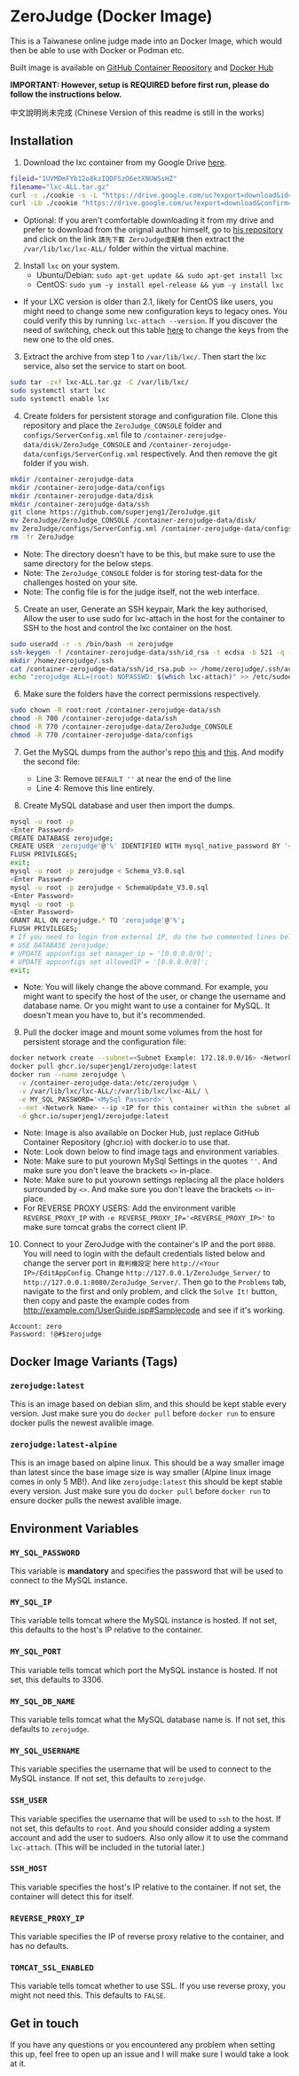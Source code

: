 # ZeroJudge (Docker Image)
This is a Taiwanese online judge made into an Docker Image, which would then be able to use with Docker or Podman etc.

Built image is available on [GitHub Container Repository](https://github.com/users/superjeng1/packages/container/zerojudge/versions) and [Docker Hub](https://hub.docker.com/r/superjeng1/zerojudge)

**IMPORTANT: However, setup is REQUIRED before first run, please do follow the instructions below.**

中文說明尚未完成 (Chinese Version of this readme is still in the works)

## Installation
1. Download the lxc container from my Google Drive [here](https://drive.google.com/file/d/1UVMDmFYb12o8kzIQDFSzO6etXNUWSsHZ/view?usp=sharing).
```sh
fileid="1UVMDmFYb12o8kzIQDFSzO6etXNUWSsHZ"
filename="lxc-ALL.tar.gz"
curl -c ./cookie -s -L "https://drive.google.com/uc?export=download&id=${fileid}" > /dev/null
curl -Lb ./cookie "https://drive.google.com/uc?export=download&confirm=`awk '/download/ {print $NF}' ./cookie`&id=${fileid}" -o ${filename}
```
* Optional: If you aren't comfortable downloading it from my drive and prefer to download from the orignal author himself, go to [his repository](https://github.com/jiangsir/ZeroJudge) and click on the link `請先下載 ZeroJudge虛擬機` then extract the `/var/lib/lxc/lxc-ALL/` folder within the virtual machine.

2. Install `lxc` on your system. 
   * Ubuntu/Debian: `sudo apt-get update && sudo apt-get install lxc`
   * CentOS: `sudo yum -y install epel-release && yum -y install lxc`
* If your LXC version is older than 2.1, likely for CentOS like users, you might need to change some new configuration keys to legacy ones. You could verify this by running `lxc-attach --version`. If you discover the need of switching, check out this table [here](https://github.com/lxc/lxd/issues/4396#issuecomment-378322166) to change the keys from the new one to the old ones.
       
3. Extract the archive from step 1 to `/var/lib/lxc/`. Then start the lxc service, also set the service to start on boot.
```sh
sudo tar -zxf lxc-ALL.tar.gz -C /var/lib/lxc/
sudo systemctl start lxc
sudo systemctl enable lxc
```

4. Create folders for persistent storage and configuration file. Clone this repository and place the `ZeroJudge_CONSOLE` folder and `configs/ServerConfig.xml` file to `/container-zerojudge-data/disk/ZeroJudge_CONSOLE` and `/container-zerojudge-data/configs/ServerConfig.xml` respectively. And then remove the git folder if you wish.
```sh
mkdir /container-zerojudge-data
mkdir /container-zerojudge-data/configs
mkdir /container-zerojudge-data/disk
mkdir /container-zerojudge-data/ssh
git clone https://github.com/superjeng1/ZeroJudge.git
mv ZeroJudge/ZeroJudge_CONSOLE /container-zerojudge-data/disk/
mv ZeroJudge/configs/ServerConfig.xml /container-zerojudge-data/configs/
rm -fr ZeroJudge
```
* Note: The directory doesn't have to be this, but make sure to use the same directory for the below steps.
* Note: The `ZeroJudge_CONSOLE` folder is for storing test-data for the challenges hosted on your site.
* Note: The config file is for the judge itself, not the web interface.

5. Create an user, Generate an SSH keypair, Mark the key authorised, Allow the user to use sudo for lxc-attach in the host for the container to SSH to the host and control the lxc container on the host.
```sh
sudo useradd -r -s /bin/bash -m zerojudge
ssh-keygen -f /container-zerojudge-data/ssh/id_rsa -t ecdsa -b 521 -q -N ""
mkdir /home/zerojudge/.ssh
cat /container-zerojudge-data/ssh/id_rsa.pub >> /home/zerojudge/.ssh/authorized_keys
echo "zerojudge ALL=(root) NOPASSWD: $(which lxc-attach)" >> /etc/sudoers
```

6. Make sure the folders have the correct permissions respectively.
```sh
sudo chown -R root:root /container-zerojudge-data/ssh
chmod -R 700 /container-zerojudge-data/ssh
chmod -R 770 /container-zerojudge-data/ZeroJudge_CONSOLE
chmod -R 770 /container-zerojudge-data/configs
```

7. Get the MySQL dumps from the author's repo [this](https://raw.githubusercontent.com/jiangsir/ZeroJudge/3.3/Schema_V3.0.sql) and [this](https://raw.githubusercontent.com/jiangsir/ZeroJudge/3.3/SchemaUpdate_V3.0.sql). And modify the second file:
    * Line 3: Remove `DEFAULT ''` at near the end of the line
    * Line 4: Remove this line entirely.

8. Create MySQL database and user then import the dumps.
```sh
mysql -u root -p
<Enter Password>
CREATE DATABASE zerojudge;
CREATE USER 'zerojudge'@'%' IDENTIFIED WITH mysql_native_password BY '<Your Password of choice>';
FLUSH PRIVILEGES;
exit;
mysql -u root -p zerojudge < Schema_V3.0.sql
<Enter Password>
mysql -u root -p zerojudge < SchemaUpdate_V3.0.sql
<Enter Password>
mysql -u root -p
<Enter Password>
GRANT ALL ON zerojudge.* TO 'zerojudge'@'%';
FLUSH PRIVILEGES;
# If you need to login from external IP, do the two commented lines below
# USE DATABASE zerojudge;
# UPDATE appconfigs set manager_ip = '[0.0.0.0/0]';
# UPDATE appconfigs set allowedIP = '[0.0.0.0/0]';
exit;
```
* Note: You will likely change the above command. For example, you might want to specify the host of the user, or change the username and database name. Or you might want to use a container for MySQL. It doesn't mean you have to, but it's recommended.

9. Pull the docker image and mount some volumes from the host for persistent storage and the configuration file:
```sh
docker network create --subnet=<Subnet Example: 172.18.0.0/16> <Network Name>
docker pull ghcr.io/superjeng1/zerojudge:latest
docker run --name zerojudge \
  -v /container-zerojudge-data:/etc/zerojudge \
  -v /var/lib/lxc/lxc-ALL/:/var/lib/lxc/lxc-ALL/ \
  -e MY_SQL_PASSWORD='<MySql Password>' \
  --net <Network Name> --ip <IP for this container within the subnet above Example: 172.18.0.2> \
  -d ghcr.io/superjeng1/zerojudge:latest
```
* Note: Image is also available on Docker Hub, just replace GitHub Container Repository (ghcr.io) with docker.io to use that.
* Note: Look down below to find image tags and environment variables.
* Note: Make sure to put yourown MySql Settings in the quotes `''`. And make sure you don't leave the brackets `<>` in-place.
* Note: Make sure to put yourown settings replacing all the place holders surrounded by `<>`. And make sure you don't leave the brackets `<>` in-place.
* For REVERSE PROXY USERS: Add the environment varible `REVERSE_PROXY_IP` with `-e REVERSE_PROXY_IP='<REVERSE_PROXY_IP>'` to make sure tomcat grabs the correct client IP.

10. Connect to your ZeroJudge with the container's IP and the port `8080`. You will need to login with the default credentials listed below and change the server port in `裁判機設定` here `http://<Your IP>/EditAppConfig`. Change `http://127.0.0.1/ZeroJudge_Server/` to `http://127.0.0.1:8080/ZeroJudge_Server/`. Then go to the `Problems` tab, navigate to the first and only problem, and click the `Solve It!` button, then copy and paste the example codes from http://example.com/UserGuide.jsp#Samplecode and see if it's working.
```
Account: zero
Password: !@#$zerojudge
```

## Docker Image Variants (Tags)
### `zerojudge:latest`
This is an image based on debian slim, and this should be kept stable every version. Just make sure you do `docker pull` before `docker run` to ensure docker pulls the newest avalible image.

### `zerojudge:latest-alpine`
This is an image based on alpine linux. This should be a way smaller image than latest since the base image size is way smaller (Alpine linux image comes in only 5 MB!). And like `zerojudge:latest` this should be kept stable every version. Just make sure you do `docker pull` before `docker run` to ensure docker pulls the newest avalible image.

## Environment Variables
### `MY_SQL_PASSWORD`
This variable is **mandatory** and specifies the password that will be used to connect to the MySQL instance.

### `MY_SQL_IP`
This variable tells tomcat where the MySQL instance is hosted. If not set, this defaults to the host's IP relative to the container.

### `MY_SQL_PORT`
This variable tells tomcat which port the MySQL instance is hosted. If not set, this defaults to 3306.

### `MY_SQL_DB_NAME`
This variable tells tomcat what the MySQL database name is. If not set, this defaults to `zerojudge`.

### `MY_SQL_USERNAME`
This variable specifies the username that will be used to connect to the MySQL instance. If not set, this defaults to `zerojudge`.

### `SSH_USER`
This variable specifies the username that will be used to `ssh` to the host. If not set, this defaults to `root`. And you should consider adding a system account and add the user to sudoers. Also only allow it to use the command `lxc-attach`. (This will be included in the tutorial later.)

### `SSH_HOST`
This variable specifies the host's IP relative to the container. If not set, the container will detect this for itself.

### `REVERSE_PROXY_IP`
This variable specifies the IP of reverse proxy relative to the container, and has no defaults.

### `TOMCAT_SSL_ENABLED`
This variable tells tomcat whether to use SSL. If you use reverse proxy, you might not need this. This defaults to `FALSE`.

## Get in touch
If you have any questions or you encountered any problem when setting this up, feel free to open up an issue and I will make sure I would take a look at it.
